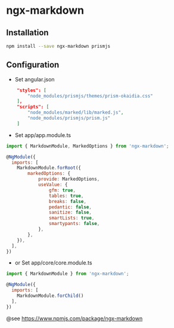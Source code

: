 # ngx-markdown

## Installation

```bash
npm install --save ngx-markdown prismjs
```

## Configuration

- Set angular.json

```json
    "styles": [
        "node_modules/prismjs/themes/prism-okaidia.css"
    ],
    "scripts": [
        "node_modules/marked/lib/marked.js",
        "node_modules/prismjs/prism.js"
    ]
```

- Set app/app.module.ts

```javascript
import { MarkdownModule, MarkedOptions } from 'ngx-markdown';

@NgModule({
  imports: [
    MarkdownModule.forRoot({
        markedOptions: {
            provide: MarkedOptions,
            useValue: {
                gfm: true,
                tables: true,
                breaks: false,
                pedantic: false,
                sanitize: false,
                smartLists: true,
                smartypants: false,
            },
        },
    }),
  ],
})
```

- or Set app/core/core.module.ts

```javascript
import { MarkdownModule } from 'ngx-markdown';

@NgModule({
  imports: [
    MarkdownModule.forChild()
  ],
})
```

@see <https://www.npmjs.com/package/ngx-markdown>
